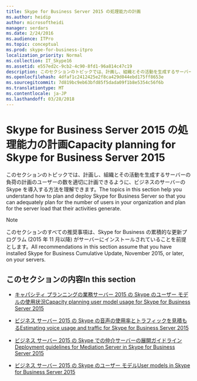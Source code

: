 ```yaml
---
title: Skype for Business Server 2015 の処理能力の計画
ms.author: heidip
author: microsoftheidi
manager: serdars
ms.date: 2/24/2016
ms.audience: ITPro
ms.topic: conceptual
ms.prod: skype-for-business-itpro
localization_priority: Normal
ms.collection: IT_Skype16
ms.assetid: e557ed2c-9cb2-4c90-8fd1-96a814c47c19
description: このセクションのトピックでは、計画し、組織とその活動を生成するサーバーの負荷の計画のユーザーの数を適切に計画できるように、ビジネスのサーバーの Skype を導入する方法を理解できます。
ms.openlocfilehash: 4dfaf1c2412425e2f8ca429d044ebd175ff8653e
ms.sourcegitcommit: 7d819bc9eb63bfd85f5dada09f1b8e5354c56f6b
ms.translationtype: MT
ms.contentlocale: ja-JP
ms.lasthandoff: 03/28/2018
---
```

# <a name="capacity-planning-for-skype-for-business-server-2015"></a><span data-ttu-id="8cf92-103">Skype for Business Server 2015 の処理能力の計画</span><span class="sxs-lookup"><span data-stu-id="8cf92-103">Capacity planning for Skype for Business Server 2015</span></span>
 
<span data-ttu-id="8cf92-104">このセクションのトピックでは、計画し、組織とその活動を生成するサーバーの負荷の計画のユーザーの数を適切に計画できるように、ビジネスのサーバーの Skype を導入する方法を理解できます。</span><span class="sxs-lookup"><span data-stu-id="8cf92-104">The topics in this section help you understand how to plan and deploy Skype for Business Server so that you can adequately plan for the number of users in your organization and plan for the server load that their activities generate.</span></span> 
  
> [!NOTE]
> <span data-ttu-id="8cf92-105">このセクションのすべての推奨事項は、Skype for Business の累積的な更新プログラム (2015 年 11 月以降) がサーバーにインストールされていることを前提とします。</span><span class="sxs-lookup"><span data-stu-id="8cf92-105">All recommendations in this section assume that you have installed Skype for Business Cumulative Update, November 2015, or later, on your servers.</span></span> 
  
## <a name="in-this-section"></a><span data-ttu-id="8cf92-106">このセクションの内容</span><span class="sxs-lookup"><span data-stu-id="8cf92-106">In this section</span></span>

- [<span data-ttu-id="8cf92-107">キャパシティ プランニングの業務サーバー 2015 の Skype のユーザー モデルの使用状況</span><span class="sxs-lookup"><span data-stu-id="8cf92-107">Capacity planning user model usage for Skype for Business Server 2015</span></span>](user-model.md)
    
- [<span data-ttu-id="8cf92-108">ビジネス サーバー 2015 の Skype の音声の使用率とトラフィックを見積もる</span><span class="sxs-lookup"><span data-stu-id="8cf92-108">Estimating voice usage and traffic for Skype for Business Server 2015</span></span>](estimating-voice-traffic.md)
    
- [<span data-ttu-id="8cf92-109">ビジネス サーバー 2015 の Skype での仲介サーバーの展開ガイドライン</span><span class="sxs-lookup"><span data-stu-id="8cf92-109">Deployment guidelines for Mediation Server in Skype for Business Server 2015</span></span>](mediation-server-deployment-guidelines.md)
    
- [<span data-ttu-id="8cf92-110">ビジネス サーバー 2015 の Skype のユーザー モデル</span><span class="sxs-lookup"><span data-stu-id="8cf92-110">User models in Skype for Business Server 2015</span></span>](user-models.md)
    

